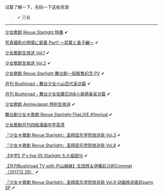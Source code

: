 试着了解一下，先码一下这些资源

>  ✔ 已看

-----

[少女歌剧 Revue Starlight 特番](https://www.bilibili.com/video/av21511002/) ✔

[写真撮影の現場に密着 Part1 ～双葉と香子編～](https://www.bilibili.com/video/av22649169/) ✔

[少女歌剧生放送 Vol.1](https://acg.tv/av13761402/) ✔

[少女歌剧生放送 Vol.2](https://acg.tv/av16835395/) ✔

[少女歌剧 Revue Starlight 舞台剧一般贩售纪念 PV](https://acg.tv/av17255000/) ✔

[月刊 Bushiroad - 舞台少女小山百代采访篇](https://acg.tv/av18063522/) ✔

[月刊 Bushiroad - 舞台少女佐藤日向&小泉萌香采访篇](https://acg.tv/av19058666/) ✔

[少女歌剧 AnimeJapan 特别生放送](https://acg.tv/av21266560/) ✔

[舞台剧少女☆歌劇 Revue Starlight-TheLIVE #1revival](https://acg.tv/av22490328/) ✔

[少女歌剧月刊四格漫画中字高清](https://www.bushiroadcn.com/category/comic/)

[『少女☆歌剧 Revue Starlight』圣翔音乐学院放送局 Vol.3](https://www.bilibili.com/video/av16840530/) ✔

[『少女☆歌剧 Revue Starlight』圣翔音乐学院放送局 Vol.8](https://www.bilibili.com/video/av24526183/) ✔

[【中字】P's live 05 Starlight 九九組部分](https://www.bilibili.com/video/av25664376/) ✔

[【月刊Bushiroad TV with 戸山姊妹】生田辉＆伊藤彩沙的Commet（2017.12.29）](https://www.bilibili.com/video/av17738143/) ✔

[『少女☆歌剧 Revue Starlight』圣翔音乐学院放送局 Vol.9 动画放送直前party SP](https://www.bilibili.com/video/av26733474/) ✔
